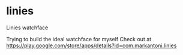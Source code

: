 # linies
Linies watchface

Trying to build the ideal watchface for myself
Check out at https://play.google.com/store/apps/details?id=com.markantoni.linies
